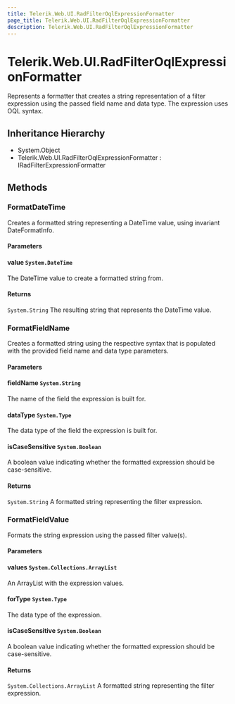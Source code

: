 ```yaml
---
title: Telerik.Web.UI.RadFilterOqlExpressionFormatter
page_title: Telerik.Web.UI.RadFilterOqlExpressionFormatter
description: Telerik.Web.UI.RadFilterOqlExpressionFormatter
---
```


# Telerik.Web.UI.RadFilterOqlExpressionFormatter

Represents a formatter that creates a string representation of a filter expression
            using the passed field name and data type. The expression uses OQL syntax.

## Inheritance Hierarchy

* System.Object
* Telerik.Web.UI.RadFilterOqlExpressionFormatter : IRadFilterExpressionFormatter

## Methods

###  FormatDateTime

Creates a formatted string representing a DateTime value, using invariant DateFormatInfo.

#### Parameters

#### value `System.DateTime`

The DateTime value to create a formatted string from.

#### Returns

`System.String` The resulting string that represents the DateTime value.

###  FormatFieldName

Creates a formatted string using the respective syntax that is populated with the
            provided field name and data type parameters.

#### Parameters

#### fieldName `System.String`

The name of the field the expression is built for.

#### dataType `System.Type`

The data type of the field the expression is built for.

#### isCaseSensitive `System.Boolean`

A boolean value indicating whether the formatted expression
            should be case-sensitive.

#### Returns

`System.String` A formatted string representing the filter expression.

###  FormatFieldValue

Formats the string expression using the passed filter value(s).

#### Parameters

#### values `System.Collections.ArrayList`

An ArrayList with the expression values.

#### forType `System.Type`

The data type of the expression.

#### isCaseSensitive `System.Boolean`

A boolean value indicating whether the formatted expression
            should be case-sensitive.

#### Returns

`System.Collections.ArrayList` A formatted string representing the filter expression.

